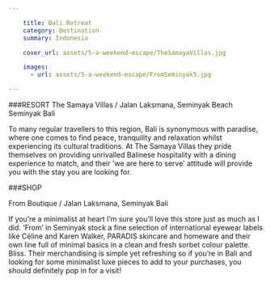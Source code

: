 ```yaml
---

    title: Bali Retreat
    category: Destination
    summary: Indonesia

    cover_url: assets/5-a-weekend-escape/TheSamayaVillas.jpg

    images:
      - url: assets/5-a-weekend-escape/FromSeminyak5.jpg

---
```


###RESORT
The Samaya Villas / Jalan Laksmana, Seminyak Beach Seminyak Bali

To many regular travellers to this region, Bali is synonymous with paradise, where one comes to find peace, tranquility and relaxation whilst experiencing its cultural traditions. At The Samaya Villas they pride themselves on providing unrivalled Balinese hospitality with a dining experience to match, and their 'we are here to serve' attitude will provide you with the stay you are looking for.

###SHOP
<img data-media-id="images:1" src="../assets/5-a-weekend-escape/FromSeminyak5.jpg" alt="">

From Boutique / Jalan Laksmana, Seminyak Bali

If you’re a minimalist at heart I’m sure you’ll love this store just as much as I did. ‘From’ in Seminyak stock a fine selection of international eyewear labels like Céline and Karen Walker, PARADIS skincare and homeware and their own line full of minimal basics in a clean and fresh sorbet colour palette. Bliss. Their merchandising is simple yet refreshing so if you’re in Bali and looking for some minimalist luxe pieces to add to your purchases, you should definitely pop in for a visit!
